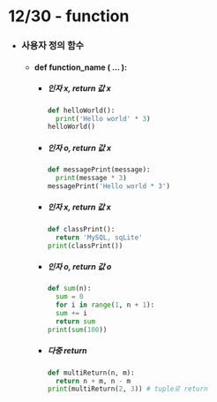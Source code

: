 # 12/30 - function
- ### 사용자 정의 함수
  - #### def function_name ( ... ):
    + ##### 인자 x, return 값 x
      ```python
      def helloWorld():
        print('Hello world' * 3)
      helloWorld()
        ``` 
    + ##### 인자 o, return 값 x
      ```python
      def messagePrint(message):
        print(message * 3)
      messagePrint('Hello world * 3')
      ```
    + ##### 인자 x, return 값 x
      ```python
      def classPrint():
        return 'MySQL, sqLite'
      print(classPrint())
      ```
    + ##### 인자 o, return 값 o
      ```python
      def sum(n):
        sum = 0
        for i in range(1, n + 1):
        sum += i
        return sum
      print(sum(100))
      ```
    + ##### 다중 return
      ```python
      def multiReturn(n, m):
        return n + m, n - m
      print(multiReturn(2, 3)) # tuple로 return
      ```